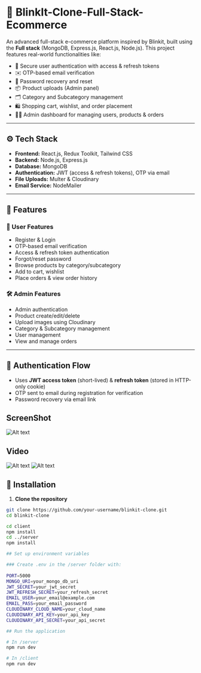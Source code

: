 
# 🛒 BlinkIt-Clone-Full-Stack-Ecommerce

An advanced full-stack e-commerce platform inspired by Blinkit, built using the **Full stack** (MongoDB, Express.js, React.js, Node.js). This project features real-world functionalities like:

- 🔐 Secure user authentication with access & refresh tokens
- ✉️ OTP-based email verification
- 🔁 Password recovery and reset
- 📦 Product uploads (Admin panel)
- 🗂️ Category and Subcategory management
- 🛍️ Shopping cart, wishlist, and order placement
- 👩‍💻 Admin dashboard for managing users, products & orders

---

## ⚙️ Tech Stack

- **Frontend:** React.js, Redux Toolkit, Tailwind CSS
- **Backend:** Node.js, Express.js
- **Database:** MongoDB
- **Authentication:** JWT (access & refresh tokens), OTP via email
- **File Uploads:** Multer & Cloudinary
- **Email Service:** NodeMailer

---

## 🚀 Features

### 🧑 User Features
- Register & Login
- OTP-based email verification
- Access & refresh token authentication
- Forgot/reset password
- Browse products by category/subcategory
- Add to cart, wishlist
- Place orders & view order history

### 🛠️ Admin Features
- Admin authentication
- Product create/edit/delete
- Upload images using Cloudinary
- Category & Subcategory management
- User management
- View and manage orders

---

## 🔐 Authentication Flow

- Uses **JWT access token** (short-lived) & **refresh token** (stored in HTTP-only cookie)
- OTP sent to email during registration for verification
- Password recovery via email link

## ScreenShot

![Alt text](Thumnails.png?raw=true "Title")


## Video
![Alt text](Demo%201.gif?raw=true "demo1")
![Alt text](Demo%202.gif?raw=true "demo2")


## 🧪 Installation

1. **Clone the repository**

```bash
git clone https://github.com/your-username/blinkit-clone.git
cd blinkit-clone

cd client
npm install
cd ../server
npm install

## Set up environment variables

### Create .env in the /server folder with:
 
PORT=5000
MONGO_URI=your_mongo_db_uri
JWT_SECRET=your_jwt_secret
JWT_REFRESH_SECRET=your_refresh_secret
EMAIL_USER=your_email@example.com
EMAIL_PASS=your_email_password
CLOUDINARY_CLOUD_NAME=your_cloud_name
CLOUDINARY_API_KEY=your_api_key
CLOUDINARY_API_SECRET=your_api_secret

## Run the application

# In /server
npm run dev

# In /client
npm run dev
